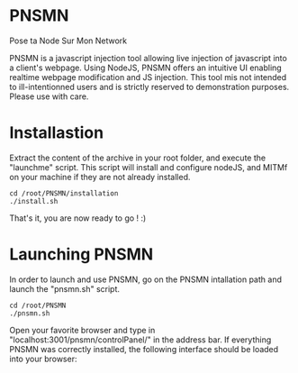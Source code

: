 # PNSMN
Pose ta Node Sur Mon Network

PNSMN is a javascript injection tool allowing live injection of javascript into a client's webpage. Using NodeJS, PNSMN offers an intuitive UI enabling realtime webpage modification and JS injection. This tool mis not intended to ill-intentionned users and is strictly reserved to demonstration purposes. Please use with care.

# Installastion
Extract the content of the archive in your root folder, and execute the "launchme" script. This script will install and configure nodeJS, and MITMf on your machine if they are not already installed.
```
cd /root/PNSMN/installation
./install.sh

```
That's it, you are now ready to go ! :)

# Launching PNSMN
In order to launch and use PNSMN, go on the PNSMN intallation path and launch the "pnsmn.sh" script.
```
cd /root/PNSMN
./pnsmn.sh

```
Open your favorite browser and type in "localhost:3001/pnsmn/controlPanel/" in the address bar. If everything PNSMN was correctly installed, the following interface should be loaded into your browser: 
